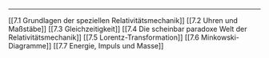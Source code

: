 ***

[[7.1 Grundlagen der speziellen Relativitätsmechanik]]
[[7.2 Uhren und Maßstäbe]]
[[7.3 Gleichzeitigkeit]]
[[7.4 Die scheinbar paradoxe Welt der Relativitätsmechanik]]
[[7.5 Lorentz-Transformation]]
[[7.6 Minkowski-Diagramme]]
[[7.7 Energie, Impuls und Masse]]
